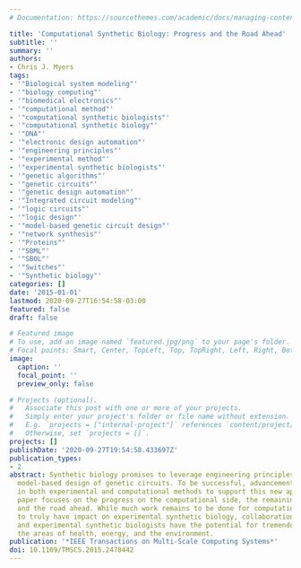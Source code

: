 ```yaml
---
# Documentation: https://sourcethemes.com/academic/docs/managing-content/

title: 'Computational Synthetic Biology: Progress and the Road Ahead'
subtitle: ''
summary: ''
authors:
- Chris J. Myers
tags:
- '"Biological system modeling"'
- '"biology computing"'
- '"biomedical electronics"'
- '"computational method"'
- '"computational synthetic biologists"'
- '"computational synthetic biology"'
- '"DNA"'
- '"electronic design automation"'
- '"engineering principles"'
- '"experimental method"'
- '"experimental synthetic biologists"'
- '"genetic algorithms"'
- '"genetic circuits"'
- '"genetic design automation"'
- '"Integrated circuit modeling"'
- '"logic circuits"'
- '"logic design"'
- '"model-based genetic circuit design"'
- '"network synthesis"'
- '"Proteins"'
- '"SBML"'
- '"SBOL"'
- '"Switches"'
- '"Synthetic biology"'
categories: []
date: '2015-01-01'
lastmod: 2020-09-27T16:54:58-03:00
featured: false
draft: false

# Featured image
# To use, add an image named `featured.jpg/png` to your page's folder.
# Focal points: Smart, Center, TopLeft, Top, TopRight, Left, Right, BottomLeft, Bottom, BottomRight.
image:
  caption: ''
  focal_point: ''
  preview_only: false

# Projects (optional).
#   Associate this post with one or more of your projects.
#   Simply enter your project's folder or file name without extension.
#   E.g. `projects = ["internal-project"]` references `content/project/deep-learning/index.md`.
#   Otherwise, set `projects = []`.
projects: []
publishDate: '2020-09-27T19:54:58.433697Z'
publication_types:
- 2
abstract: Synthetic biology promises to leverage engineering principles to enable
  model-based design of genetic circuits. To be successful, advancements are needed
  in both experimental and computational methods to support this new approach. This
  paper focuses on the progress on the computational side, the remaining challenges,
  and the road ahead. While much work remains to be done for computational methods
  to truly have impact on experimental synthetic biology, collaborations between computational
  and experimental synthetic biologists have the potential for tremendous impact in
  the areas of health, energy, and the environment.
publication: '*IEEE Transactions on Multi-Scale Computing Systems*'
doi: 10.1109/TMSCS.2015.2478442
---
```

